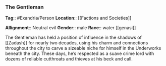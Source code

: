 ### The Gentleman
**Tag**:: #Exandria/Person
**Location**:: [[Factions and Societies]]

**Allignment**:: Neutral evil
**Gender**:: male
**Race**:: water [[genasi]]

The Gentleman has held a position of influence in the shadows of [[Zadash]] for nearly two decades, using his charm and connections throughout the city to carve a sizeable niche for himself in the Underworks beneath the city. These days, he’s respected as a suave crime lord with dozens of reliable cutthroats and thieves at his beck and call.